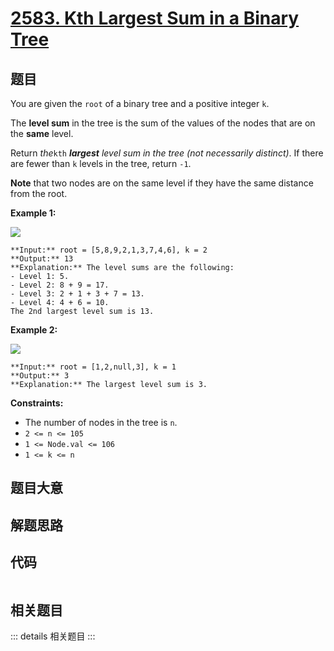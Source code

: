 # [2583. Kth Largest Sum in a Binary Tree](https://leetcode.com/problems/kth-largest-sum-in-a-binary-tree)

## 题目

You are given the `root` of a binary tree and a positive integer `k`.

The **level sum** in the tree is the sum of the values of the nodes that are
on the **same** level.

Return _the_`kth` _**largest** level sum in the tree (not necessarily
distinct)_. If there are fewer than `k` levels in the tree, return `-1`.

**Note** that two nodes are on the same level if they have the same distance
from the root.



**Example 1:**

![](https://assets.leetcode.com/uploads/2022/12/14/binaryytreeedrawio-2.png)

    
    
    **Input:** root = [5,8,9,2,1,3,7,4,6], k = 2
    **Output:** 13
    **Explanation:** The level sums are the following:
    - Level 1: 5.
    - Level 2: 8 + 9 = 17.
    - Level 3: 2 + 1 + 3 + 7 = 13.
    - Level 4: 4 + 6 = 10.
    The 2nd largest level sum is 13.
    

**Example 2:**

![](https://assets.leetcode.com/uploads/2022/12/14/treedrawio-3.png)

    
    
    **Input:** root = [1,2,null,3], k = 1
    **Output:** 3
    **Explanation:** The largest level sum is 3.
    



**Constraints:**

  * The number of nodes in the tree is `n`.
  * `2 <= n <= 105`
  * `1 <= Node.val <= 106`
  * `1 <= k <= n`


## 题目大意

## 解题思路

## 代码

```javascript

```

## 相关题目

::: details 相关题目
:::
